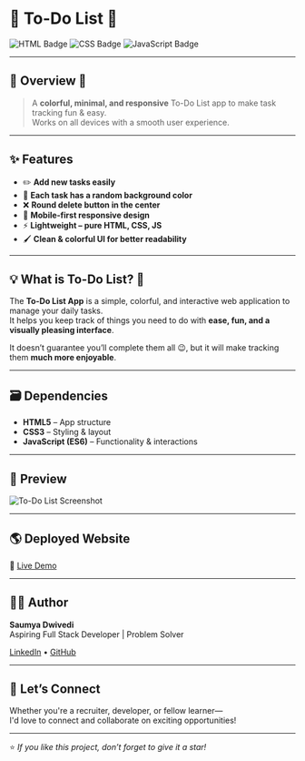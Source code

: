 # 📝 To-Do List 🚀

![HTML Badge](https://img.shields.io/badge/HTML5-orange?logo=html5&logoColor=white)
![CSS Badge](https://img.shields.io/badge/CSS3-blue?logo=css3&logoColor=white)
![JavaScript Badge](https://img.shields.io/badge/JavaScript-yellow?logo=javascript&logoColor=black)

---

## 📌 Overview 👀

> A **colorful, minimal, and responsive** To-Do List app to make task tracking fun & easy.  
> Works on all devices with a smooth user experience.  

---

## ✨ Features

- ✏️ **Add new tasks easily**
- 🎨 **Each task has a random background color**
- ❌ **Round delete button in the center**
- 📱 **Mobile-first responsive design**
- ⚡ **Lightweight – pure HTML, CSS, JS**
- 🖌 **Clean & colorful UI for better readability**

---

## 💡 What is To-Do List? 🤔

The **To-Do List App** is a simple, colorful, and interactive web application to manage your daily tasks.  
It helps you keep track of things you need to do with **ease, fun, and a visually pleasing interface**.

It doesn’t guarantee you’ll complete them all 😉, but it will make tracking them **much more enjoyable**.

---

## 🗃 Dependencies

- **HTML5** – App structure  
- **CSS3** – Styling & layout  
- **JavaScript (ES6)** – Functionality & interactions  

---

## 📸 Preview
![To-Do List Screenshot](<img width="1279" height="634" alt="TO-DO-LIST" src="https://github.com/user-attachments/assets/fc8eb52d-0f04-4a28-99a3-6afe06824994" />)  

---

## 🌎 Deployed Website

🔗 [Live Demo](https://saumyadwivedi071.github.io/To-Do-List/) 

---

## 🧑‍💻 Author

**Saumya Dwivedi**  
Aspiring Full Stack Developer | Problem Solver 

[LinkedIn](https://www.linkedin.com/in/saumya-dwivedi-5b388b314) • [GitHub](https://github.com/saumyadwivedi071)

---

## 🤝 Let’s Connect

Whether you're a recruiter, developer, or fellow learner—  
I'd love to connect and collaborate on exciting opportunities!

---

⭐ *If you like this project, don’t forget to give it a star!*




